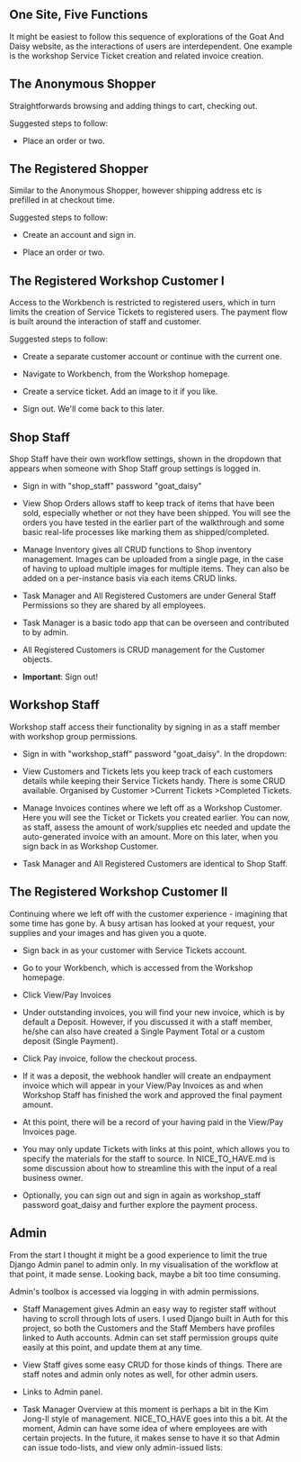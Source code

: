 ## One Site, Five Functions

It might be easiest to follow this sequence of explorations of the Goat And
Daisy website, as the interactions of users are interdependent. One example
is the workshop Service Ticket creation and related invoice creation.

## The Anonymous Shopper

Straightforwards browsing and adding things to cart, checking out.

Suggested steps to follow:

- Place an order or two.

## The Registered Shopper

Similar to the Anonymous Shopper, however shipping address etc is prefilled
in at checkout time.

Suggested steps to follow:

- Create an account and sign in.

- Place an order or two.

## The Registered Workshop Customer I

Access to the Workbench is restricted to registered users, which in turn
limits the creation of Service Tickets to registered users. The payment
flow is built around the interaction of staff and customer.

Suggested steps to follow:

- Create a separate customer account or continue with the current one.

- Navigate to Workbench, from the Workshop homepage.

- Create a service ticket. Add an image to it if you like.

- Sign out. We'll come back to this later.

## Shop Staff

Shop Staff have their own workflow settings, shown in the dropdown that
appears when someone with Shop Staff group settings is logged in.

- Sign in with "shop_staff" password "goat_daisy"

- View Shop Orders allows staff to keep track of items that have been
  sold, especially whether or not they have been shipped. You will see
  the orders you have tested in the earlier part of the walkthrough and
  some basic real-life processes like marking them as shipped/completed.

- Manage Inventory gives all CRUD functions to Shop inventory management.
  Images can be uploaded from a single page, in the case of having to upload
  multiple images for multiple items. They can also be added on a per-instance
  basis via each items CRUD links.

- Task Manager and All Registered Customers are under General Staff Permissions
  so they are shared by all employees.

- Task Manager is a basic todo app that can be overseen and contributed to
  by admin.

- All Registered Customers is CRUD management for the Customer objects.

- **Important**: Sign out!

## Workshop Staff

Workshop staff access their functionality by signing in as a staff
member with workshop group permissions.

- Sign in with "workshop_staff" password "goat_daisy". In the dropdown:

- View Customers and Tickets lets you keep track of each customers details
  while keeping their Service Tickets handy. There is some CRUD available.
  Organised by Customer >Current Tickets >Completed Tickets.

- Manage Invoices contines where we left off as a Workshop Customer. Here
  you will see the Ticket or Tickets you created earlier. You can now, as
  staff, assess the amount of work/supplies etc needed and update the
  auto-generated invoice with an amount. More on this later, when you
  sign back in as Workshop Customer.

- Task Manager and All Registered Customers are identical to Shop Staff.

## The Registered Workshop Customer II

Continuing where we left off with the customer experience - imagining
that some time has gone by. A busy artisan has looked at your request,
your supplies and your images and has given you a quote.

- Sign back in as your customer with Service Tickets account.

- Go to your Workbench, which is accessed from the Workshop homepage.

- Click View/Pay Invoices

- Under outstanding invoices, you will find your new invoice, which
  is by default a Deposit. However, if you discussed it with a staff
  member, he/she can also have created a Single Payment Total or
  a custom deposit (Single Payment).

- Click Pay invoice, follow the checkout process.

- If it was a deposit, the webhook handler will create an endpayment invoice
  which will appear in your View/Pay Invoices as and when Workshop
  Staff has finished the work and approved the final payment amount.

- At this point, there will be a record of your having paid in the
  View/Pay Invoices page.

- You may only update Tickets with links at this point, which allows you
  to specify the materials for the staff to source. In NICE_TO_HAVE.md is
  some discussion about how to streamline this with the input of a real
  business owner.

- Optionally, you can sign out and sign in again as workshop_staff password
  goat_daisy and further explore the payment process.

## Admin

From the start I thought it might be a good experience to limit the true
Django Admin panel to admin only. In my visualisation of the workflow at
that point, it made sense. Looking back, maybe a bit too time consuming.

Admin's toolbox is accessed via logging in with admin permissions.

- Staff Management gives Admin an easy way to register staff without
  having to scroll through lots of users. I used Django built in Auth
  for this project, so both the Customers and the Staff Members have profiles
  linked to Auth accounts. Admin can set staff permission groups quite easily at
  this point, and update them at any time.

- View Staff gives some easy CRUD for those kinds of things. There are staff notes
  and admin only notes as well, for other admin users.

- Links to Admin panel.

- Task Manager Overview at this moment is perhaps a bit in the Kim Jong-Il style
  of management. NICE_TO_HAVE goes into this a bit. At the moment, Admin can have
  some idea of where employees are with certain projects. In the future, it makes
  sense to have it so that Admin can issue todo-lists, and view only admin-issued
  lists.
